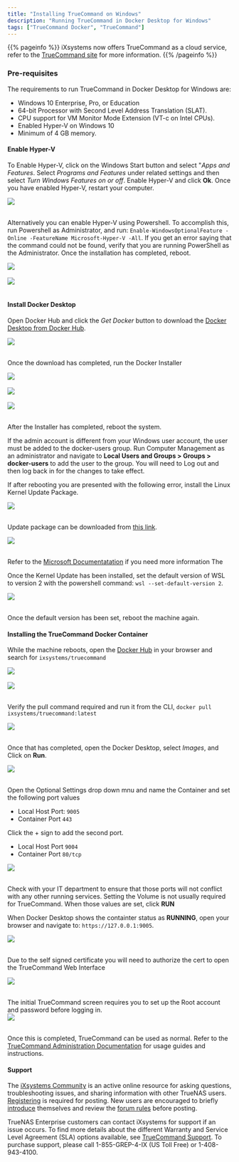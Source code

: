 ```yaml
---
title: "Installing TrueCommand on Windows"
description: "Running TrueCommand in Docker Desktop for Windows"
tags: ["TrueCommand Docker", "TrueCommand"]
---
```



{{% pageinfo %}}
iXsystems now offers TrueCommand as a cloud service, refer to the [TrueCommand site](https://www.truenas.com/truecommand/) for more information.
{{% /pageinfo %}}


### Pre-requisites

The requirements to run TrueCommand in Docker Desktop for Windows are:

 + Windows 10 Enterprise, Pro, or Education
 + 64-bit Processor with Second Level Address Translation (SLAT).
 + CPU support for VM Monitor Mode Extension (VT-c on Intel CPUs).
 + Enabled Hyper-V on Windows 10
 + Minimum of 4 GB memory.

#### Enable Hyper-V

To Enable Hyper-V, click on the Windows Start button and select "*Apps and Features*.  Select *Programs and Features* under related settings and then select *Turn Windows Features on or off*.  Enable Hyper-V and click **Ok**.  Once you have enabled Hyper-V, restart your computer.

<img src="/images/EnableHyperV.png">
<br><br>

Alternatively you can enable Hyper-V using Powershell.  To accomplish this, run Powershell as Administrator, and run: `Enable-WindowsOptionalFeature -Online -FeatureName Microsoft-Hyper-V -All`.  If you get an error saying that the command could not be found, verify that you are running PowerShell as the Administrator.  Once the installation has completed, reboot.

<img src="/images/PowershellHyperV1.png">
<br><br>
<img src="/images/PowershellHyperV2.png">
<br><br>


#### Install Docker Desktop

Open Docker Hub and click the *Get Docker* button to download the [Docker Desktop from Docker Hub](https://hub.docker.com/editions/community/docker-ce-desktop-windows/).

<img src="/images/DownloadDockerDesktop.png">
<br><br>

Once the download has completed, run the Docker Installer

<img src="/images/DockerDesktop1.png">
<br><br>
<img src="/images/DockerDesktop2.png">
<br><br>
<img src="/images/DockerDesktop3.png">
<br><br>

After the Installer has completed, reboot the system.

If the admin account is different from your Windows user account, the user must be added to the docker-users group. Run Computer Management as an administrator and navigate to **Local Users and Groups > Groups > docker-users** to add the user to the group.  You will need to Log out and then log back in for the changes to take effect.


If after rebooting you are presented with the following error, install the Linux Kernel Update Package.

<img src="/images/DockerDesktop4Error.png">
<br><br>

Update package can be downloaded from [this link](https://wslstorestorage.blob.core.windows.net/wslblob/wsl_update_x64.msi).

<img src="/images/DockerDesktop5.png">
<br><br>

Refer to the [Microsoft Documentatation](https://docs.microsoft.com/en-us/windows/wsl/install-win10#step-4---download-the-linux-kernel-update-package) if you need more information The 

Once the Kernel Update has been installed, set the default version of WSL to version 2 with the powershell command: `wsl --set-default-version 2`.

<img src="/images/DockerDesktop6.png">
<br><br>

Once the default version has been set, reboot the machine again.

#### Installing the TrueCommand Docker Container

While the machine reboots, open the [Docker Hub](https://hub.docker.com) in your browser and search for `ixsystems/truecommand`

<img src="/images/DockerHub1.png">
<br><br>


<img src="/images/DockerHub2.png">
<br><br>

Verify the pull command required and run it from the CLI, `docker pull ixsystems/truecommand:latest`

<img src="/images/DockerHub3.png">
<br><br>

Once that has completed, open the Docker Desktop, select *Images*, and Click on **Run**.

<img src="/images/DockerDesktop7.png">
<br><br>

Open the Optional Settings drop down mnu and name the Container and set the following port values
+ Local Host Port: `9005` 
+ Container Port `443`

Click the + sign to add the second port.

+ Local Host Port `9004`
+ Container Port `80/tcp`

<img src="/images/DockerDesktop8.png">
<br><br>

Check with your IT department to ensure that those ports will not conflict with any other running services. Setting the Volume is not usually required for TrueCommand.  When those values are set, click **RUN**

When Docker Desktop shows the containter status as **RUNNING**, open your browser and navigate to: `https://127.0.0.1:9005`.

<img src="/images/DockerDesktop9.png">
<br><br>

Due to the self signed certificate you will need to authorize the cert to open the TrueCommand Web Interface

<img src="/images/DockerBrowser1.png">
<br><br>

The initial TrueCommand screen requires you to set up the Root account and password before logging in.  
<img src="/images/DockerBrowser2.png">
<br><br>
<!-- markdown-link-check-disable-next-line -->
Once this is completed, TrueCommand can be used as normal.  Refer to the [TrueCommand Administration Documentation](https://www.truenas.com/docs/truecommand/admins/) for usage guides and instructions.  

#### Support

The [iXsystems Community](https://www.ixsystems.com/community/) is an active online resource for asking questions, troubleshooting issues, and sharing information with other TrueNAS users. [Registering](https://www.ixsystems.com/community/register/) is required for posting. New users are encouraged to briefly [introduce](https://www.ixsystems.com/community/forums/introductions.25/) themselves and review the [forum rules](https://www.ixsystems.com/community/threads/forum-rules.45124/) before posting.

TrueNAS Enterprise customers can contact iXsystems for support if an issue occurs. To find more details about the different Warranty and Service Level Agreement (SLA) options available, see [TrueCommand Support](https://www.ixsystems.com/support/#truecommand). To purchase support, please call 1-855-GREP-4-IX (US Toll Free) or 1-408-943-4100.

